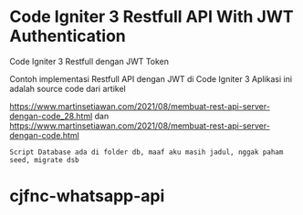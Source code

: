 # Code Igniter 3 Restfull API With JWT Authentication
 Code Igniter 3 Restfull dengan JWT Token

Contoh implementasi Restfull API dengan JWT di Code Igniter 3
Aplikasi ini adalah source code dari artikel 

https://www.martinsetiawan.com/2021/08/membuat-rest-api-server-dengan-code_28.html
dan
https://www.martinsetiawan.com/2021/08/membuat-rest-api-server-dengan-code.html


	Script Database ada di folder db, maaf aku masih jadul, nggak paham seed, migrate dsb
# cjfnc-whatsapp-api
